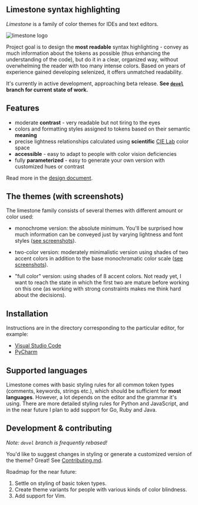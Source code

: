 Limestone syntax highlighting
-----------------------------

_Limestone_ is a family of color themes for IDEs and text editors.

![limestone logo](https://i.imgur.com/V6rZL00.png)

Project goal is to design the **most readable** syntax highlighting - convey as
much information about the tokens as possible (thus enhancing the understanding
of the code), but do it in a clear, organized way, without overwhelming the
reader with too many intense colors. Based on years of experience gained
developing selenized, it offers unmatched readability.

It's currently in active development, approaching beta release. **See
[`devel`](https://github.com/jan-warchol/monochrome-syntax/tree/devel) branch
for current state of work.**


Features
--------

- moderate **contrast** - very readable but not tiring to the eyes
- colors and formatting styles assigned to tokens based on
  their semantic **meaning**
- precise lightness relationships calculated using **scientific**
  [CIE Lab](http://en.wikipedia.org/wiki/Lab_color_space) color space
- **accessible** - easy to adapt to people with color vision deficiencies
- fully **parameterized** - easy to generate your own version
  with customized hues or contrast

Read more in the [design document](DESIGN.md).


The themes (with screenshots)
-----------------------------

The limestone family consists of several themes with different amount or color used:

- monochrome version: the absolute minimum. You'll be surprised how much
  information can be conveyed just by varying lightness and font styles
  ([see screenshots](screenshots.md#limestone-monochrome)).

- two-color version: moderately minimalistic version using shades of two accent
  colors in addition to the base monochromatic color scale ([see
  screenshots](screenshots.md#limestone-two-color)).

- "full color" version: using shades of 8 accent colors. Not ready yet, I want
  to reach the state in which the first two are mature before working on this
  one (as working with strong constraints makes me think hard about the
  decisions).


Installation
------------

Instructions are in the directory corresponding to the particular editor, for
example:

- [Visual Studio Code](vscode/)
- [PyCharm](pycharm/)


Supported languages
-------------------

Limestone comes with basic styling rules for all common token types (comments,
keywords, strings etc.), which should be sufficient for **most languages**.
However, a lot depends on the editor and the grammar it's using. There are more
detailed styling rules for Python and JavaScript, and in the near future I plan
to add support for Go, Ruby and Java.


Development & contributing
--------------------------

_Note: `devel` branch is frequently rebased!_

You'd like to suggest changes in styling or generate a customized version of
the theme? Great! See [Contributing.md](CONTRIBUTING.md).

Roadmap for the near future:

1. Settle on styling of basic token types.
1. Create theme variants for people with various kinds of color blindness.
1. Add support for Vim.
